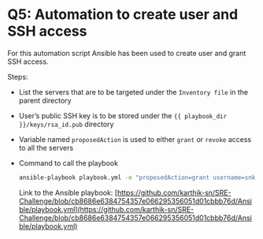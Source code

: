 # Q5: Automation to create user and SSH access

For this automation script Ansible has been used to create user and grant SSH access.

Steps:

- List the servers that are to be targeted under the `Inventory file` in the parent directory
- User’s public SSH key is to be stored under the `{{ playbook_dir }}/keys/rsa_id.pub` directory
- Variable named `proposedAction` is used to either `grant` or `revoke` access to all the servers
- Command to call the playbook
    
    ```bash
    ansible-playbook playbook.yml -e "proposedAction=grant username=snk" -i invnetory
    ```
    
    Link to the Ansible playbook: [https://github.com/karthik-sn/SRE-Challenge/blob/cb8686e6384754357e066295356051d01cbbb76d/Ansible/playbook.yml](https://github.com/karthik-sn/SRE-Challenge/blob/cb8686e6384754357e066295356051d01cbbb76d/Ansible/playbook.yml)
